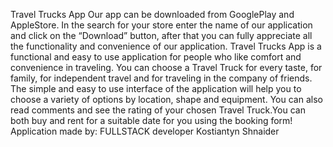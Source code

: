 Travel Trucks App
Our app can be downloaded from GooglePlay and AppleStore.
In the search for your store enter the name of our application and click on the “Download” button, after that you can fully appreciate all the functionality and convenience of our application.
Travel Trucks App is a functional and easy to use application for people who like comfort and convenience in traveling. You can choose a Travel Truck for every taste, for family, for independent travel and for traveling in the company of friends. The simple and easy to use interface of the application will help you to choose a variety of options by location, shape and equipment. You can also read comments and see the rating of your chosen Travel Truck.You can both buy and rent for a suitable date for you using the booking form!
Application made by: FULLSTACK developer Kostiantyn Shnaider
